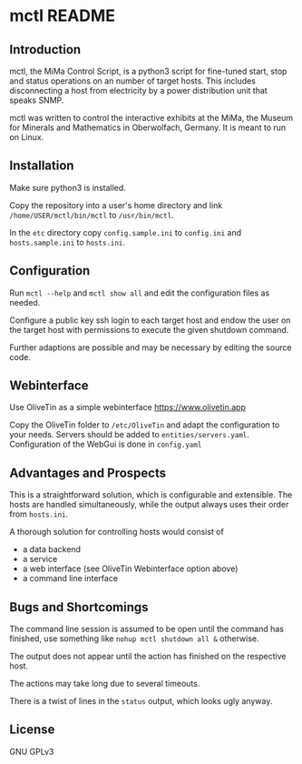# mctl README

## Introduction

mctl, the MiMa Control Script, is a python3 script for fine-tuned
start, stop and status operations on an number of target hosts.
This includes disconnecting a host from electricity by a power
distribution unit that speaks SNMP.

mctl was written to control the interactive exhibits at the MiMa,
the Museum for Minerals and Mathematics in Oberwolfach, Germany.
It is meant to run on Linux.


## Installation

Make sure python3 is installed.

Copy the repository into a user's home directory and link
`/home/USER/mctl/bin/mctl` to `/usr/bin/mctl`.

In the `etc` directory copy `config.sample.ini` to `config.ini`
and `hosts.sample.ini` to `hosts.ini`.


## Configuration

Run `mctl --help` and `mctl show all` and edit the configuration
files as needed.

Configure a public key ssh login to each target host and endow the
user on the target host with permissions to execute the given
shutdown command.

Further adaptions are possible and may be necessary by editing
the source code.

## Webinterface

Use OliveTin as a simple webinterface https://www.olivetin.app

Copy the OliveTin folder to `/etc/OliveTin` and adapt the configuration
to your needs. Servers should be added to `entities/servers.yaml`.
Configuration of the WebGui is done in `config.yaml`


## Advantages and Prospects

This is a straightforward solution, which is configurable and
extensible. The hosts are handled simultaneously, while the
output always uses their order from `hosts.ini`.

A thorough solution for controlling hosts would consist of

- a data backend
- a service
- a web interface (see OliveTin Webinterface option above)
- a command line interface


## Bugs and Shortcomings

The command line session is assumed to be open until the command
has finished, use something like `nohup mctl shutdown all &`
otherwise.

The output does not appear until the action has finished on the
respective host.

The actions may take long due to several timeouts.

There is a twist of lines in the `status` output, which looks
ugly anyway.


## License

GNU GPLv3
